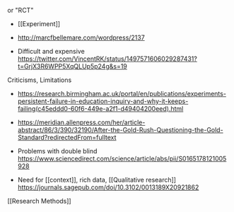 or "RCT"

  - [[Experiment]]

  - http://marcfbellemare.com/wordpress/2137

  - Difficult and expensive
    https://twitter.com/VincentRK/status/1497571606029287431?t=GrjX3R6WPP5XqQLUp5p24g&s=19

Criticisms, Limitations

  - https://research.birmingham.ac.uk/portal/en/publications/experiments-persistent-failure-in-education-inquiry-and-why-it-keeps-failing(c45eddd0-60f6-449e-a2f1-d49404200eed).html
  - https://meridian.allenpress.com/her/article-abstract/86/3/390/32190/After-the-Gold-Rush-Questioning-the-Gold-Standard?redirectedFrom=fulltext

  - Problems with double blind
    https://www.sciencedirect.com/science/article/abs/pii/S0165178121005928

  - Need for [[context]], rich data,  [[Qualitative research]]
    https://journals.sagepub.com/doi/10.3102/0013189X20921862

[[Research Methods]]